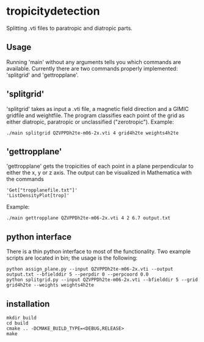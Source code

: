 # tropicitydetection
Splitting .vti files to paratropic and diatropic parts.

## Usage
Running 'main' without any arguments tells you which commands are available.
Currently there are two commands properly implemented: 'splitgrid' and 'gettropplane'.

## 'splitgrid'
'splitgrid' takes as input a .vti file, a magnetic field direction and a GIMIC gridfile and weightfile.
The program classifies each point of the grid as either diatropic, paratropic or unclassified ("zerotropic").
Example:
```
./main splitgrid QZVPPDh2te-m06-2x.vti 4 grid4h2te weights4h2te
```

## 'gettropplane'
'gettropplane' gets the tropicities of each point in a plane perpendicular to either the x, y or z axis.
The output can be visualized in Mathematica with the commands
```
'Get["tropplanefile.txt"]'
'ListDensityPlot[trop]'
```

Example: 
```
./main gettropplane QZVPPDh2te-m06-2x.vti 4 2 6.7 output.txt
```


## python interface

There is a thin python interface to most of the functionality.  Two example scripts are located in bin; the usage is the following:

```
python assign_plane.py --input QZVPPDh2te-m06-2x.vti --output output.txt --bfielddir 5 --perpdir 0 --perpcoord 0.0
python splitgrid.py --input QZVPPDh2te-m06-2x.vti --bfielddir 5 --grid grid4h2te --weights weights4h2te
```


## installation

```
mkdir build
cd build
cmake .. -DCMAKE_BUILD_TYPE=<DEBUG,RELEASE>
make
```

